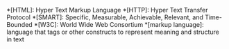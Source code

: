 *[HTML]: Hyper Text Markup Language
*[HTTP]: Hyper Text Transfer Protocol
*[SMART]: Specific, Measurable, Achievable, Relevant, and Time-Bounded
*[W3C]: World Wide Web Consortium
*[markup language]: language that tags or other constructs to represent meaning and structure in text
